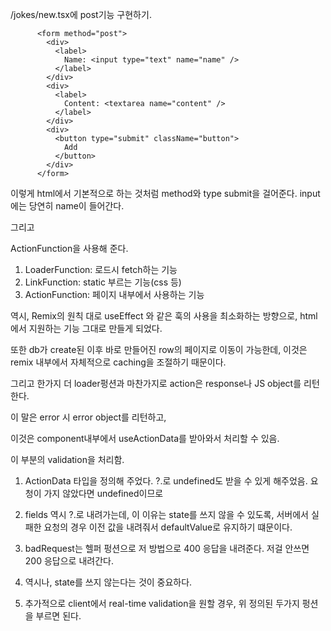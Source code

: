 /jokes/new.tsx에 post기능 구현하기.

```
      <form method="post">
        <div>
          <label>
            Name: <input type="text" name="name" />
          </label>
        </div>
        <div>
          <label>
            Content: <textarea name="content" />
          </label>
        </div>
        <div>
          <button type="submit" className="button">
            Add
          </button>
        </div>
      </form>
```

이렇게 html에서 기본적으로 하는 것처럼 method와 type submit을 걸어준다. input에는 당연히 name이 들어간다.

그리고

ActionFunction을 사용해 준다.
<br />

1. LoaderFunction: 로드시 fetch하는 기능
2. LinkFunction: static 부르는 기능(css 등)
3. ActionFunction: 페이지 내부에서 사용하는 기능

역시, Remix의 원칙 대로 useEffect 와 같은 훅의 사용을 최소화하는 방향으로, html에서 지원하는 기능 그대로 만들게 되었다.

또한 db가 create된 이후 바로 만들어진 row의 페이지로 이동이 가능한데, 이것은 remix 내부에서 자체적으로 caching을 조절하기 때문이다.

그리고 한가지 더 loader펑션과 마찬가지로 action은 response나 JS object를 리턴한다.

이 말은 error 시 error object를 리턴하고,

이것은 component내부에서 useActionData를 받아와서 처리할 수 있음.

이 부분의 validation을 처리함.

1. ActionData 타입을 정의해 주었다. ?.로 undefined도 받을 수 있게 해주었음. 요청이 가지 않았다면 undefined이므로

2. fields 역시 ?.로 내려가는데, 이 이유는 state를 쓰지 않을 수 있도록, 서버에서 실패한 요청의 경우 이전 값을 내려줘서 defaultValue로 유지하기 떄문이다.

3. badRequest는 헬퍼 펑션으로 저 방법으로 400 응답을 내려준다. 저걸 안쓰면 200 응답으로 내려간다.

4. 역시나, state를 쓰지 않는다는 것이 중요하다.

5. 추가적으로 client에서 real-time validation을 원할 경우, 위 정의된 두가지 펑션을 부르면 된다.
